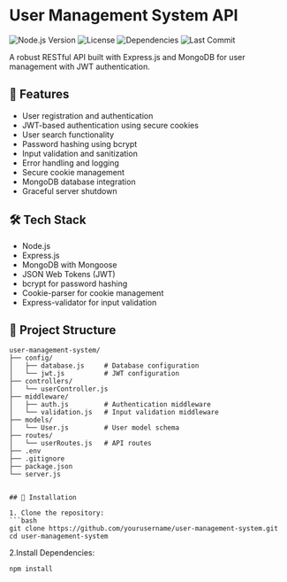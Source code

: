 # User Management System API

![Node.js Version](https://img.shields.io/node/v/express)
![License](https://img.shields.io/badge/license-MIT-blue.svg)
![Dependencies](https://img.shields.io/david/yourusername/user-management-system)
![Last Commit](https://img.shields.io/github/last-commit/yourusername/user-management-system)

A robust RESTful API built with Express.js and MongoDB for user management with JWT authentication.

## 🚀 Features

- User registration and authentication
- JWT-based authentication using secure cookies
- User search functionality
- Password hashing using bcrypt
- Input validation and sanitization
- Error handling and logging
- Secure cookie management
- MongoDB database integration
- Graceful server shutdown

## 🛠️ Tech Stack

- Node.js
- Express.js
- MongoDB with Mongoose
- JSON Web Tokens (JWT)
- bcrypt for password hashing
- Cookie-parser for cookie management
- Express-validator for input validation

## 📁 Project Structure

```plaintext
user-management-system/
├── config/
│   ├── database.js     # Database configuration
│   └── jwt.js          # JWT configuration
├── controllers/
│   └── userController.js
├── middleware/
│   ├── auth.js         # Authentication middleware
│   └── validation.js   # Input validation middleware
├── models/
│   └── User.js         # User model schema
├── routes/
│   └── userRoutes.js   # API routes
├── .env
├── .gitignore
├── package.json
└── server.js


## 🔧 Installation

1. Clone the repository:
```bash
git clone https://github.com/yourusername/user-management-system.git
cd user-management-system
```
2.Install Dependencies:
```bash
npm install
```
